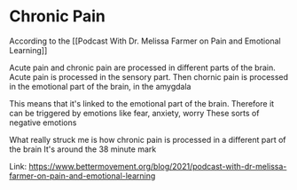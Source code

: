 # Chronic Pain

According to the [[Podcast With Dr. Melissa Farmer on Pain and Emotional Learning]]

Acute pain and chronic pain are processed in different parts of the brain.
Acute pain is processed in the sensory part.
Then chornic pain is processed in the emotional part of the brain, in the amygdala

This means that it's linked to the emotional part of the brain.
Therefore it can be triggered by emotions like fear, anxiety, worry
These sorts of negative emotions

What really struck me is how chronic pain is processed in a different part of the brain
It's around the 38 minute mark

Link:
https://www.bettermovement.org/blog/2021/podcast-with-dr-melissa-farmer-on-pain-and-emotional-learning